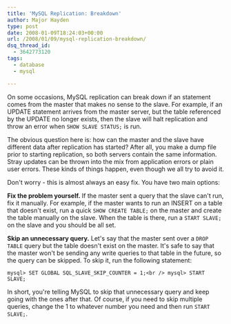 ```yaml
---
title: 'MySQL Replication: Breakdown'
author: Major Hayden
type: post
date: 2008-01-09T18:24:03+00:00
url: /2008/01/09/mysql-replication-breakdown/
dsq_thread_id:
  - 3642773120
tags:
  - database
  - mysql

---
```

On some occasions, MySQL replication can break down if an statement comes from the master that makes no sense to the slave. For example, if an UPDATE statement arrives from the master server, but the table referenced by the UPDATE no longer exists, then the slave will halt replication and throw an error when `SHOW SLAVE STATUS;` is run.

The obvious question here is: how can the master and the slave have different data after replication has started? After all, you make a dump file prior to starting replication, so both servers contain the same information. Stray updates can be thrown into the mix from application errors or plain user errors. These kinds of things happen, even though we all try to avoid it.

Don't worry - this is almost always an easy fix. You have two main options:

**Fix the problem yourself.** If the master sent a query that the slave can't run, fix it manually. For example, if the master wants to run an INSERT on a table that doesn't exist, run a quick `SHOW CREATE TABLE;` on the master and create the table manually on the slave. When the table is there, run a `START SLAVE;` on the slave and you should be all set.

**Skip an unnecessary query.** Let's say that the master sent over a `DROP TABLE` query but the table doesn't exist on the master. It's safe to say that the master won't be sending any write queries to that table in the future, so the query can be skipped. To skip it, run the following statement:

`mysql> SET GLOBAL SQL_SLAVE_SKIP_COUNTER = 1;<br />
mysql> START SLAVE;`

In short, you're telling MySQL to skip that unnecessary query and keep going with the ones after that. Of course, if you need to skip multiple queries, change the 1 to whatever number you need and then run `START SLAVE;`.
